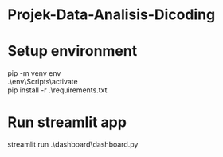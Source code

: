 # Projek-Data-Analisis-Dicoding

# Setup environment
pip -m venv env <br />
.\env\Scripts\activate <br />
pip install -r .\requirements.txt

# Run streamlit app
 streamlit run .\dashboard\dashboard.py

